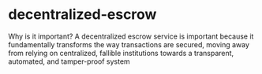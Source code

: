 # decentralized-escrow



Why is it important?
A decentralized escrow service is important because it fundamentally transforms the way transactions are secured, moving away from relying on centralized, fallible institutions towards a transparent, automated, and tamper-proof system
